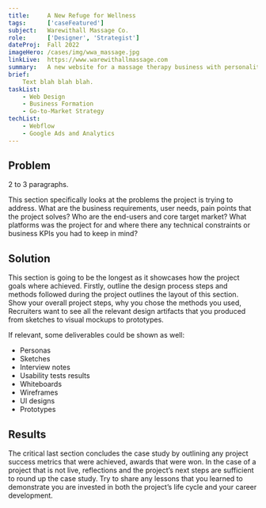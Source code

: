 ```yaml
---
title:     A New Refuge for Wellness
tags:      ['caseFeatured']
subject:   Warewithall Massage Co.
role:      ['Designer', 'Strategist']
dateProj:  Fall 2022
imageHero: /cases/img/wwa_massage.jpg
linkLive:  https://www.warewithallmassage.com
summary:   A new website for a massage therapy business with personality.
brief:
    Text blah blah blah.
taskList:
    - Web Design
    - Business Formation
    - Go-to-Market Strategy
techList:
    - Webflow
    - Google Ads and Analytics
---
```


## Problem
2 to 3 paragraphs.

This section specifically looks at the problems the project is trying to address. What are the business requirements, user needs, pain points that the project solves? Who are the end-users and core target market? What platforms was the project for and where there any technical constraints or business KPIs you had to keep in mind?

## Solution
This section is going to be the longest as it showcases how the project goals where achieved. Firstly, outline the design process steps and methods followed during the project outlines the layout of this section. Show your overall project steps, why you chose the methods you used, Recruiters want to see all the relevant design artifacts that you produced from sketches to visual mockups to prototypes.

If relevant, some deliverables could be shown as well:

* Personas
* Sketches
* Interview notes
* Usability tests results
* Whiteboards
* Wireframes
* UI designs
* Prototypes

## Results
The critical last section concludes the case study by outlining any project success metrics that were achieved, awards that were won. In the case of a project that is not live, reflections and the project’s next steps are sufficient to round up the case study. Try to share any lessons that you learned to demonstrate you are invested in both the project’s life cycle and your career development.